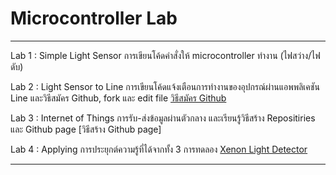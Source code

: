 # Microcontroller Lab
------------------------

Lab 1 : Simple Light Sensor
การเขียนโค้ดคำสั่งให้ microcontroller ทำงาน (ไฟสว่าง/ไฟดับ)

Lab 2 : Light Sensor to Line
การเขียนโค้ดแจ้งเตือนการทำงานของอุปกรณ์ผ่านแอพพลิเคชัน Line และวิธีสมัคร Github, fork และ edit file
[วิธีสมัคร Github](https://www.youtube.com/watch?v=hZ6cc13eMZw)

Lab 3 : Internet of Things
การรับ-ส่งข้อมูลผ่านตัวกลาง และเรียนรู้วิธีสร้าง Repositiries และ Github page 
[วิธีสร้าง Github page]

Lab 4 : Applying
การประยุกต์ความรู้ที่ได้จากทั้ง 3 การทดลอง
[Xenon Light Detector](https://drive.google.com/file/d/1fzsjwDm33n2jC7OeOdvXqQw5UM6-BDhX/view?usp=sharing)

-----------------------------
